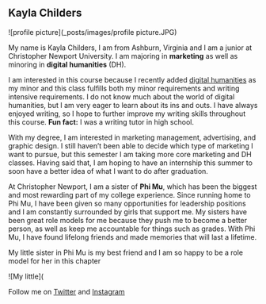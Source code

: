 ## Kayla Childers 

![profile picture](_posts/images/profile picture.JPG)

My name is Kayla Childers, I am from Ashburn, Virginia and I am a junior at Christopher Newport University. I am majoring in **marketing** as well as minoring in **digital humanities** (DH).

 I am interested in this course because I recently added [digital humanities](https://georgiasouthern.libguides.com/c.php?g=776356&p=5726309) as my minor and this class fulfills both my minor requirements and writing intensive requirements. I do not know much about the world of digital humanities, but I am very eager to learn about its ins and outs. I have always enjoyed writing, so I hope to further improve my writing skills throughout this course. **Fun fact:** I was a writing tutor in high school.

With my degree, I am interested in marketing management, advertising, and graphic design. I still haven’t been able to decide which type of marketing I want to pursue, but this semester I am taking more core marketing and DH classes. Having said that, I am hoping to have an internship this summer to soon have a better idea of what I want to do after graduation. 

At Christopher Newport, I am a sister of **Phi Mu**, which has been the biggest and most rewarding part of my college experience. Since running home to Phi Mu, I have been given so many opportunities for leadership positions and I am constantly surrounded by girls that support me. My sisters have been great role models for me because they push me to become a better person, as well as keep me accountable for things such as grades. With Phi Mu, I have found lifelong friends and made memories that will last a lifetime.

My little sister in Phi Mu is my best friend and I am so happy to be a role model for her in this chapter

![My little](

Follow me on [Twitter](https://twitter.com/kaylachilders18) and [Instagram](https://www.instagram.com/kayla_childers1/) 
